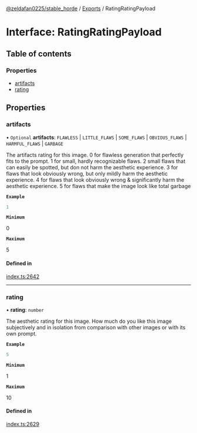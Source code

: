 [@zeldafan0225/stable_horde](../../README.md) / [Exports](../modules.md) / RatingRatingPayload

# Interface: RatingRatingPayload

## Table of contents

### Properties

- [artifacts](RatingRatingPayload.md#artifacts)
- [rating](RatingRatingPayload.md#rating)

## Properties

### artifacts

• `Optional` **artifacts**: `FLAWLESS` \| `LITTLE_FLAWS` \| `SOME_FLAWS` \| `OBVIOUS_FLAWS` \| `HARMFUL_FLAWS` \| `GARBAGE`

The artifacts rating for this image.
0 for flawless generation that perfectly fits to the prompt.
1 for small, hardly recognizable flaws.
2 small flaws that can easily be spotted, but don not harm the aesthetic experience.
3 for flaws that look obviously wrong, but only mildly harm the aesthetic experience.
4 for flaws that look obviously wrong & significantly harm the aesthetic experience.
5 for flaws that make the image look like total garbage

**`Example`**

```ts
1
```

**`Minimum`**

0

**`Maximum`**

5

#### Defined in

[index.ts:2642](https://github.com/MrlolDev/stable_horde/blob/2389aa8/index.ts#L2642)

___

### rating

• **rating**: `number`

The aesthetic rating for this image. How much do you like this image subjectively and in isolation from comparison with other images or with its own prompt.

**`Example`**

```ts
5
```

**`Minimum`**

1

**`Maximum`**

10

#### Defined in

[index.ts:2629](https://github.com/MrlolDev/stable_horde/blob/2389aa8/index.ts#L2629)
